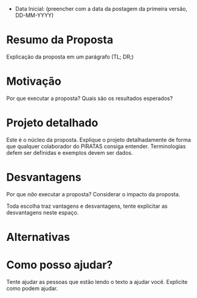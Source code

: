 - Data Inicial: (preencher com a data da postagem da primeira versão, DD-MM-YYYY)

# Resumo da Proposta

Explicação da proposta em um parágrafo (TL; DR;)

# Motivação

Por que executar a proposta? Quais são os resultados esperados?


# Projeto detalhado

Este é o núcleo da proposta. Explique o projeto detalhadamente de forma que qualquer colaborador do PIRATAS consiga entender. Terminologias defem ser definidas e exemplos devem ser dados.


# Desvantagens

Por que *não* executar a proposta?  Considerar o impacto da proposta.

Toda escolha traz vantagens e desvantagens, tente explicitar as desvantagens neste espaço.

# Alternativas


# Como posso ajudar?

Tente ajudar as pessoas que estão lendo o texto a ajudar você.  Explicite como podem ajudar.